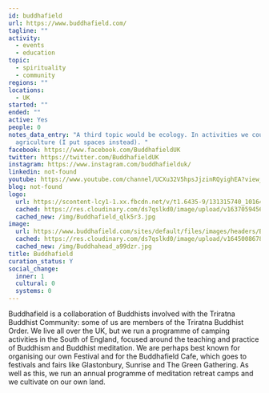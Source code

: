 ```yaml
---
id: buddhafield
url: https://www.buddhafield.com/
tagline: ""
activity:
  - events
  - education
topic:
  - spirituality
  - community
regions: ""
locations:
  - UK
started: ""
ended: ""
active: Yes
people: 0
notes_data_entry: "A third topic would be ecology. In activities we could have
  agriculture (I put spaces instead). "
facebook: https://www.facebook.com/BuddhafieldUK
twitter: https://twitter.com/BuddhafieldUK
instagram: https://www.instagram.com/buddhafielduk/
linkedin: not-found
youtube: https://www.youtube.com/channel/UCXu32V5hpsJjzinRQyighEA?view_as=subscriber
blog: not-found
logo:
  url: https://scontent-lcy1-1.xx.fbcdn.net/v/t1.6435-9/131315740_10164709908445597_218588957163229194_n.jpg?_nc_cat=110&ccb=1-5&_nc_sid=09cbfe&_nc_ohc=WTyniY_Ons4AX_oF9wS&_nc_ht=scontent-lcy1-1.xx&oh=cd49756ad1398a3f8a0db0dc7d518ef0&oe=61B7B5E7
  cached: https://res.cloudinary.com/ds7qslkd0/image/upload/v1637059456/Ecosystem%20Mapping/Buddhafield_qlk5r3.jpg
  cached_new: /img/Buddhafield_qlk5r3.jpg
image:
  url: https://www.buddhafield.com/sites/default/files/images/headers/Buddhahead.jpg
  cached: https://res.cloudinary.com/ds7qslkd0/image/upload/v1645008678/Ecosystem%20Mapping/Buddhahead_a99dzr.jpg
  cached_new: /img/Buddhahead_a99dzr.jpg
title: Buddhafield
curation_status: Y
social_change:
  inner: 1
  cultural: 0
  systems: 0
---
```


Buddhafield is a collaboration of Buddhists involved with the Triratna Buddhist Community: some of us are members of the Triratna Buddhist Order. We live all over the UK, but we run a programme of camping activities in the South of England, focused around the teaching and practice of Buddhism and Buddhist meditation. We are perhaps best known for organising our own Festival and for the Buddhafield Cafe, which goes to festivals and fairs like Glastonbury, Sunrise and The Green Gathering. As well as this, we run an annual programme of meditation retreat camps and we cultivate on our own land.

